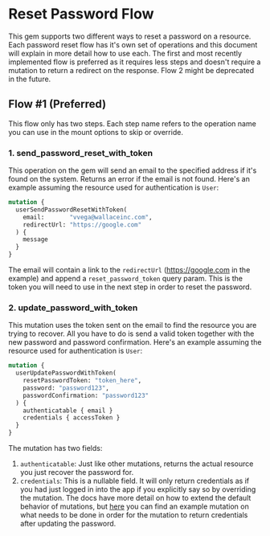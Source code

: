 # Reset Password Flow
This gem supports two different ways to reset a password on a resource. Each password reset flow has it's own set of
operations and this document will explain in more detail how to use each.
The first and most recently implemented flow is preferred as it requires less steps and doesn't require a mutation
to return a redirect on the response. Flow 2 might be deprecated in the future.

## Flow #1 (Preferred)
This flow only has two steps. Each step name refers to the operation name you can use in the mount options to skip or override.

### 1. send_password_reset_with_token
This operation on the gem will send an email to the specified address if it's found on the system. Returns an error if the email is not found. Here's an example assuming the resource used
for authentication is `User`:
```graphql
mutation {
  userSendPasswordResetWithToken(
    email:       "vvega@wallaceinc.com",
    redirectUrl: "https://google.com"
  ) {
    message
  }
}
```
The email will contain a link to the `redirectUrl` (https://google.com in the example) and append a `reset_password_token` query param. This is the token you will
need to use in the next step in order to reset the password.

### 2. update_password_with_token
This mutation uses the token sent on the email to find the resource you are trying to recover.
All you have to do is send a valid token together with the new password and password confirmation.
Here's an example assuming the resource used for authentication is `User`:

```graphql
mutation {
  userUpdatePasswordWithToken(
    resetPasswordToken: "token_here",
    password: "password123",
    passwordConfirmation: "password123"
  ) {
    authenticatable { email }
    credentials { accessToken }
  }
}
```
The mutation has two fields:
1. `authenticatable`: Just like other mutations, returns the actual resource you just recover the password for.
1. `credentials`: This is a nullable field. It will only return credentials as if you had just logged
in into the app if you explicitly say so by overriding the mutation. The docs have more detail
on how to extend the default behavior of mutations, but
[here](https://github.com/graphql-devise/graphql_devise/blob/8c7c8a5ff1b35fb026e4c9499c70dc5f90b9187a/spec/dummy/app/graphql/mutations/reset_admin_password_with_token.rb)
you can find an example mutation on what needs to be done in order for the mutation to return
credentials after updating the password.
